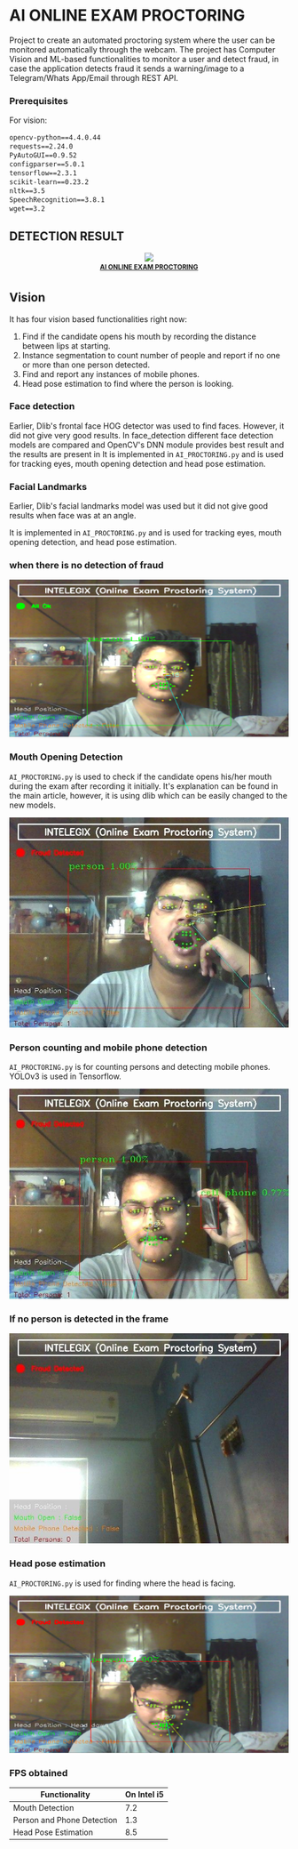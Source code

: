 # AI ONLINE EXAM PROCTORING

Project to create an automated proctoring system where the user can be monitored automatically through the webcam. The project has Computer Vision and ML-based functionalities to monitor a user and detect fraud, in case the application detects fraud it sends a warning/image to a Telegram/Whats App/Email through REST API.

### Prerequisites

For vision:
```
opencv-python==4.4.0.44
requests==2.24.0
PyAutoGUI==0.9.52
configparser==5.0.1
tensorflow==2.3.1
scikit-learn==0.23.2
nltk==3.5
SpeechRecognition==3.8.1
wget==3.2
```

## DETECTION RESULT

<p align="center">
    <img src="SAMPLES/sample.gif", width="1200">
    <br>
    <sup><a href="https://github.com/raj713335/AI_ONLINE_EXAM_PROCTORING" target="_blank"><strong>AI ONLINE EXAM PROCTORING</strong></a></sup>
</p>


## Vision

It has four vision based functionalities right now:

1. Find if the candidate opens his mouth by recording the distance between lips at starting.
2. Instance segmentation to count number of people and report if no one or more than one person detected.
3. Find and report any instances of mobile phones.
4. Head pose estimation to find where the person is looking.


### Face detection

Earlier, Dlib's frontal face HOG detector was used to find faces. However, it did not give very good results. In face_detection different face detection models are compared and OpenCV's DNN module provides best result and the results are present in
It is implemented in `AI_PROCTORING.py` and is used for tracking eyes, mouth opening detection and head pose estimation.


### Facial Landmarks
Earlier, Dlib's facial landmarks model was used but it did not give good results when face was at an angle.

It is implemented in `AI_PROCTORING.py` and is used for tracking eyes, mouth opening detection, and head pose estimation.

### when there is no detection of fraud 
![when there is no detection of fraud ](SAMPLES/0.png)

### Mouth Opening Detection
`AI_PROCTORING.py` is used to check if the candidate opens his/her mouth during the exam after recording it initially. It's explanation can be found in the main article, however, it is using dlib which can be easily changed to the new models.

![Mouth opening detection](SAMPLES/5.jpg)

### Person counting and mobile phone detection
`AI_PROCTORING.py` is for counting persons and detecting mobile phones. YOLOv3 is used in Tensorflow.

![person counting and phone detection](SAMPLES/4.jpg)


### If no person is detected in the frame
![person counting and phone detection](SAMPLES/1.jpg)

### Head pose estimation
`AI_PROCTORING.py` is used for finding where the head is facing. 

![head pose estimation](SAMPLES/2.jpg)



### FPS obtained

Functionality | On Intel i5
--- | ---
Mouth Detection | 7.2
Person and Phone Detection | 1.3
Head Pose Estimation | 8.5



